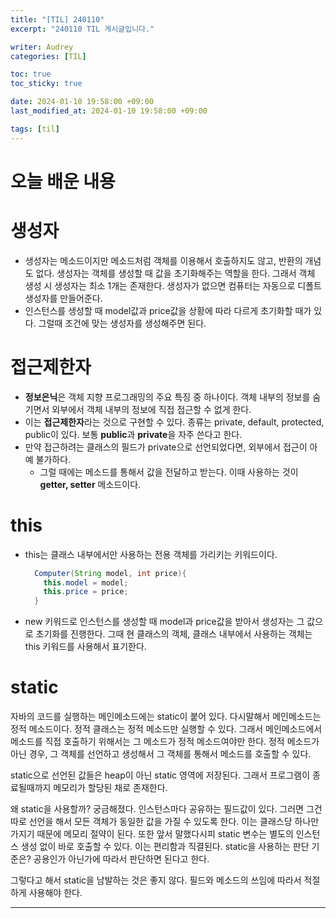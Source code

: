 ```yaml
---
title: "[TIL] 240110"
excerpt: "240110 TIL 게시글입니다."

writer: Audrey
categories: [TIL]

toc: true
toc_sticky: true

date: 2024-01-10 19:58:00 +09:00
last_modified_at: 2024-01-10 19:58:00 +09:00

tags: [til]
---
```


# 오늘 배운 내용

# 생성자

- 생성자는 메소드이지만 메소드처럼 객체를 이용해서 호출하지도 않고, 반환의 개념도 없다. 생성자는 객체를 생성할 때 값을 초기화해주는 역할을 한다. 그래서 객체 생성 시 생성자는 최소 1개는 존재한다. 생성자가 없으면 컴퓨터는 자동으로 디폴트 생성자를 만들어준다.
- 인스턴스를 생성할 때 model값과 price값을 상황에 따라 다르게 초기화할 때가 있다. 그럴때 조건에 맞는 생성자를 생성해주면 된다.

# 접근제한자

- **정보은닉**은 객체 지향 프로그래밍의 주요 특징 중 하나이다. 객체 내부의 정보를 숨기면서 외부에서 객체 내부의 정보에 직접 접근할 수 없게 한다.
- 이는 **접근제한자**라는 것으로 구현할 수 있다. 종류는 private, default, protected, public이 있다. 보통 **public**과 **private**을 자주 쓴다고 한다.
- 만약 접근하려는 클래스의 필드가 private으로 선언되었다면, 외부에서 접근이 아예 불가하다.
    - 그럴 때에는 메소드를 통해서 값을 전달하고 받는다. 이때 사용하는 것이 **getter, setter** 메소드이다.

# this

- this는 클래스 내부에서만 사용하는 전용 객체를 가리키는 키워드이다.
    
    ```java
      Computer(String model, int price){
        this.model = model;
        this.price = price;
      }
    ```
    
- new 키워드로 인스턴스를 생성할 때 model과 price값을 받아서 생성자는 그 값으로 초기화를 진행한다. 그때 현 클래스의 객체, 클래스 내부에서 사용하는 객체는 this 키워드를 사용해서 표기한다.

# static

자바의 코드를 실행하는 메인메소드에는 static이 붙어 있다. 다시말해서 메인메소드는 정적 메소드이다. 정적 클래스는 정적 메소드만 실행할 수 있다. 그래서 메인메소드에서 메소드를 직접 호출하기 위해서는 그 메소드가 정적 메소드여야만 한다. 정적 메소드가 아닌 경우, 그 객체를 선언하고 생성해서 그 객체를 통해서 메소드를 호출할 수 있다.

static으로 선언된 값들은 heap이 아닌 static 영역에 저장된다. 그래서 프로그램이 종료될때까지 메모리가 할당된 채로 존재한다.

왜 static을 사용할까? 궁금해졌다. 인스턴스마다 공유하는 필드값이 있다. 그러면 그건 따로 선언을 해서 모든 객체가 동일한 값을 가질 수 있도록 한다. 이는 클래스당 하나만 가지기 때문에 메모리 절약이 된다. 또한 앞서 말했다시피 static 변수는 별도의 인스턴스 생성 없이 바로 호출할 수 있다. 이는 편리함과 직결된다. static을 사용하는 판단 기준은? 공용인가 아닌가에 따라서 판단하면 된다고 한다.

그렇다고 해서 static을 남발하는 것은 좋지 않다. 필드와 메소드의 쓰임에 따라서 적절하게 사용해야 한다.

---

<div class="giscus"></div>
<script src="https://giscus.app/client.js"
        data-repo="Audrey-1120/Audrey-1120.github.io"
        data-repo-id="R_kgDOK_Zbjw"
        data-category="General"
        data-category-id="DIC_kwDOK_Zbj84CcHu1"
        data-mapping="pathname"
        data-strict="0"
        data-reactions-enabled="1"
        data-emit-metadata="0"
        data-input-position="bottom"
        data-theme="noborder_gray"
        data-lang="ko"
        crossorigin="anonymous"
        async>
</script>